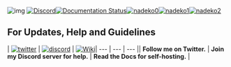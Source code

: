 ![img](https://ci.appveyor.com/api/projects/status/gmu6b3ltc80hr3k9?svg=true) [![Discord](https://discordapp.com/api/guilds/117523346618318850/widget.png)](https://discord.gg/nadekobot)[![Documentation Status](https://readthedocs.org/projects/nadekobot/badge/?version=latest)](http://nadekobot.readthedocs.io/en/latest/?badge=latest)[![nadeko0](https://cdn.discordapp.com/attachments/266240393639755778/281920716809699328/part1.png)](https://nadekobot.me)[![nadeko1](https://cdn.discordapp.com/attachments/266240393639755778/281920134967328768/part2.png)](https://discordapp.com/oauth2/authorize?client_id=170254782546575360&scope=bot&permissions=66186303)[![nadeko2](https://cdn.discordapp.com/attachments/266240393639755778/281920161311883264/part3.png)](http://nadekobot.readthedocs.io/en/latest/Commands%20List/)
## For Updates, Help and Guidelines
| [![twitter](https://cdn.discordapp.com/attachments/155726317222887425/252192520094613504/twiter_banner.JPG)](https://twitter.com/TheNadekoBot) | [![discord](https://cdn.discordapp.com/attachments/266240393639755778/281920766490968064/discord.png)](https://discord.gg/nadekobot) | [![Wiki](https://cdn.discordapp.com/attachments/266240393639755778/281920793330581506/datcord.png)](http://nadekobot.readthedocs.io/en/latest/)| --- | --- | --- || **Follow me on Twitter.** | **Join my Discord server for help.** | **Read the Docs for self-hosting.** |
